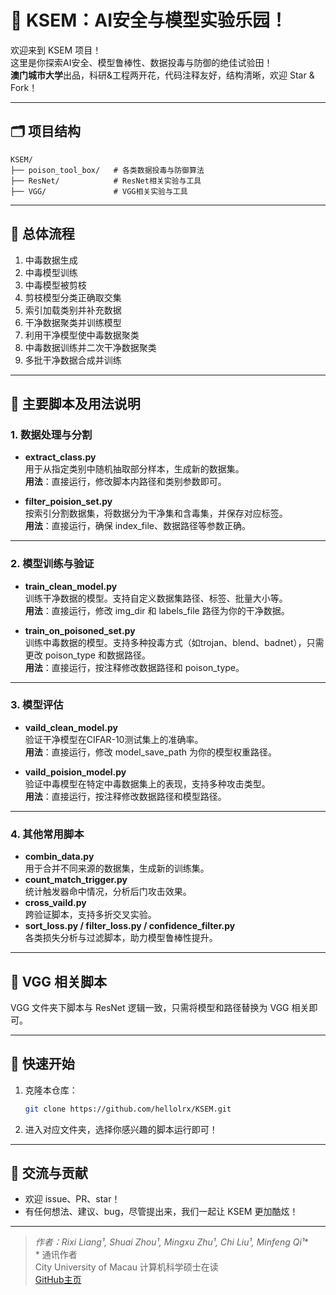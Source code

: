# 🎉 KSEM：AI安全与模型实验乐园！

欢迎来到 KSEM 项目！  
这里是你探索AI安全、模型鲁棒性、数据投毒与防御的绝佳试验田！  
**澳门城市大学**出品，科研&工程两开花，代码注释友好，结构清晰，欢迎 Star & Fork！

---

## 🗂️ 项目结构

```
KSEM/
├── poison_tool_box/   # 各类数据投毒与防御算法
├── ResNet/            # ResNet相关实验与工具
├── VGG/               # VGG相关实验与工具
```

---

## 🚦 总体流程

1. 中毒数据生成
2. 中毒模型训练
3. 中毒模型被剪枝
4. 剪枝模型分类正确取交集
5. 索引加载类别并补充数据
6. 干净数据聚类并训练模型
7. 利用干净模型使中毒数据聚类
8. 中毒数据训练并二次干净数据聚类
9. 多批干净数据合成并训练

---

## 🧩 主要脚本及用法说明

### 1. 数据处理与分割

- **extract_class.py**  
  用于从指定类别中随机抽取部分样本，生成新的数据集。  
  **用法**：直接运行，修改脚本内路径和类别参数即可。

- **filter_poision_set.py**  
  按索引分割数据集，将数据分为干净集和含毒集，并保存对应标签。  
  **用法**：直接运行，确保 index_file、数据路径等参数正确。

---

### 2. 模型训练与验证

- **train_clean_model.py**  
  训练干净数据的模型。支持自定义数据集路径、标签、批量大小等。  
  **用法**：直接运行，修改 img_dir 和 labels_file 路径为你的干净数据。

- **train_on_poisoned_set.py**  
  训练中毒数据的模型。支持多种投毒方式（如trojan、blend、badnet），只需更改 poison_type 和数据路径。  
  **用法**：直接运行，按注释修改数据路径和 poison_type。

---

### 3. 模型评估

- **vaild_clean_model.py**  
  验证干净模型在CIFAR-10测试集上的准确率。  
  **用法**：直接运行，修改 model_save_path 为你的模型权重路径。

- **vaild_poision_model.py**  
  验证中毒模型在特定中毒数据集上的表现，支持多种攻击类型。  
  **用法**：直接运行，按注释修改数据路径和模型路径。

---

### 4. 其他常用脚本

- **combin_data.py**  
  用于合并不同来源的数据集，生成新的训练集。
- **count_match_trigger.py**  
  统计触发器命中情况，分析后门攻击效果。
- **cross_vaild.py**  
  跨验证脚本，支持多折交叉实验。
- **sort_loss.py / filter_loss.py / confidence_filter.py**  
  各类损失分析与过滤脚本，助力模型鲁棒性提升。

---

## 🦾 VGG 相关脚本

VGG 文件夹下脚本与 ResNet 逻辑一致，只需将模型和路径替换为 VGG 相关即可。

---

## 🏁 快速开始

1. 克隆本仓库：
   ```bash
   git clone https://github.com/hellolrx/KSEM.git
   ```
2. 进入对应文件夹，选择你感兴趣的脚本运行即可！

---

## 💬 交流与贡献

- 欢迎 issue、PR、star！
- 有任何想法、建议、bug，尽管提出来，我们一起让 KSEM 更加酷炫！

---

> **作者：Rixi Liang¹, Shuai Zhou¹*, Mingxu Zhu¹, Chi Liu¹, Minfeng Qi¹**  
> \* 通讯作者  
> City University of Macau 计算机科学硕士在读  
> [GitHub主页](https://github.com/hellolrx)